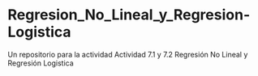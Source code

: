 # Regresion_No_Lineal_y_Regresion-Logistica
Un repositorio para la actividad Actividad 7.1 y 7.2 Regresión No Lineal y Regresión Logistica
